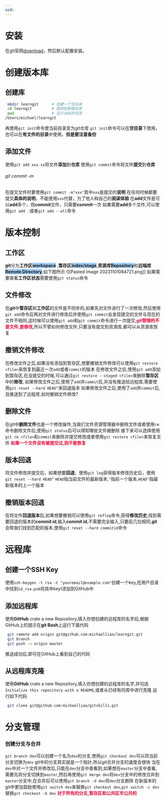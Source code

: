 ```yaml
---
uid:
---
```

# 安装

在git官网[download](https://git-scm.com/downloads)，然后默认配置安装。
# 创建版本库
## 创建库
```bash
 mkdir learngit      # 创建一个空目录
 cd learngit         # 跳转到新建目录
 pwd                 # 显示当前的目录
/Users/michael/learngit
```
再使用`git init`命令使当前目录变为git仓库
`git init`命令可以在**空目录**下使用，也可以在**有文件的目录**中使用，**但是要注意备份**

## 添加文件
使用`git add xxx.xx`将文件**添加**到**仓库**
使用`git commit`命令将文件**提交**到**仓库**
###### git commit -m
在提交文件时要使用`git commit -m"xxx"`其中`xxx`是提交的**说明**
在任何时候都要提交**具体的说明**，不能使用`xxx`代替，为了他人和自己的**阅读体验**
在**add**文件是可以**add**多个，但**commit**文件，只需要**commit**一次
如果需要**add**多个文件,可以使用`git add .`或者`git add --all`命令

# 版本控制
## 工作区
**git**分为**工作区**<span style="background:#A0CCF6">**workspace**</span> ,**暂存区**<span style="background:#A0CCF6">**index/stage**</span>,**资源库**<span style="background:#A0CCF6">**Repository**</span>和**远端库**<span style="background:#A0CCF6">**Remote Directory**</span>,如下图所示
![[Pasted image 20231101084721.png]]
如果需要查看**工作区状态**需要使用`git status`命令
## 文件修改
在**git**中**暂存区**和**工作区**的文件是不同步的,如果先对文件进行了一次修改,然后使用`git add`命令后再对文件进行修改后并使用`git commit`会发现提交的文件与现在的文件不相同,这时候可以使用`git add`和`git commit`命令进行一次提交,<font color=#f20736>**git管理的不是文件,是修改**</font>,所以不管如何修改文件,只要没有提交到资源库,都可以从资源库恢复
## 撤销文件修改
在修改文件之后,如果没有添加到暂存区,想要撤销文件修改可以使用`git restore <file>`来恢复到最近一次`add`或者`commit`的版本
在修改文件之后,使用`git add`添加到暂存区,在没提交的时候,可以通过`git restore --staged <file>`来删除**暂存区**中的**修改**,
如果修改文件之后,使用了`add`并`commit`后,并没有推送给远程库,需要使用`git reset --hard HEAD^`来回退版本
如果修改文件之后,使用了`add`并`commit`后,且推送到了远程库,如何撤销文件修改?
## 删除文件
在git中**删除文件**也是一个修改操作,当我们文件资源管理器中删除文件或者使用`rm`命令删除文件后,使用`git status`后可以得知哪些文件被删除 
接下来可以选择使用`git rm <file>`和`commit`来删除并提交修改或者使用`git restore <file>`来恢复文件
<font color=#f20736>**如果一个文件没有被提交过,则不能恢复**</font>
## 版本回退
将文件修改并提交后，如果想要**回退**，使用`git log`获得版本修改历史后，使用`git reset --hard HEAD^`
`HEAD`指当前文件的最新版本,`^`指前一个版本,`HEAD^`指最新版本的上一个版本
## 撤销版本回退
在将文件**回退版本**后,如果想要撤销可以使用`git reflog`命令,获得**修改历史**,找到需要回退的版本的**commit id**,输入**commit id**,不需要完全输入,只要前几位相同,**git**会帮我们找到匹配的版本,使用`git reset --hard commitid`命令


# 远程库
## 创建一个SSH Key
使用`ssh-keygen -t rsa -C "youremail@example.com"`创建一个key,在用户目录中找到`id_rsa.pub`将其中keyt添加到GitHub中
## 添加远程库
使用**GitHub** crate a new Repository,填入你想创建的远程库的名字后,根据GitHub上的提示在**git Bash**上运行下面代码
```bash
 git remote add origin git@github.com:michaelliao/learngit.git
 git branch
 git push -u origin master
```
推送成功后,即可在GitHub上看到自己的代码
## 从远程库克隆
使用**GitHub** crate a new Repository,填入你想创建的远程库的名字,并勾选`Initialize this repository with a README`,或者从已经有的库中进行克隆
运行如下代码
```bash
 git clone git@github.com:michaelliao/gitskills.git
```
# 分支管理
### 创建分支与合并
`git branch dev`可以创建一个名为`dev`的分支,使用`git checkout dev`可以将当前分支切换为`dev`
git中的分支其实就是一个指针,所以git合并分支的速度会很快
当在`dev`中对一个文件并修改后,只能在`dev`分支中查看到,如果想在`master`分支中查看,需要先将分支切换到`master`,然后再使用`git merge dev`将`dev`分支中的修改合并到`master`分支中,在合并后可以使用`git branch -d dev`将`dev`分支删除
在新版本的git中更加鼓励使用`git switch dev`来替换`git checkout dev`,`git switch -c dev`替换`git checkout -b dev`
<font color=#f20736>**对于所有的分支,暂存区和公共区市公共的**</font>

